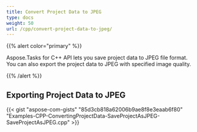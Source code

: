```yaml
---
title: Convert Project Data to JPEG
type: docs
weight: 50
url: /cpp/convert-project-data-to-jpeg/
---
```


{{% alert color="primary" %}} 

Aspose.Tasks for C++ API lets you save project data to JPEG file format. You can also export the project data to JPEG with specified image quality.

{{% /alert %}}

## **Exporting Project Data to JPEG**

{{< gist "aspose-com-gists" "85d3cb818a62006b9ae8f8e3eaab6f80" "Examples-CPP-ConvertingProjectData-SaveProjectAsJPEG-SaveProjectAsJPEG.cpp" >}}
